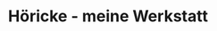 ---
title: "Höricke - meine Werkstatt"
url: /teltow/hoericke-meine-werkstatt/
shop: Autowerkstatt
---
